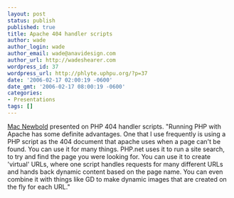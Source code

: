 ```yaml
---
layout: post
status: publish
published: true
title: Apache 404 handler scripts
author: wade
author_login: wade
author_email: wade@anavidesign.com
author_url: http://wadeshearer.com
wordpress_id: 37
wordpress_url: http://phlyte.uphpu.org/?p=37
date: '2006-02-17 02:00:19 -0600'
date_gmt: '2006-02-17 08:00:19 -0600'
categories:
- Presentations
tags: []
---
```

<p><a href="/users.php?mode=profile&uid=14">Mac Newbold</a> presented on PHP 404 handler scripts. "Running PHP with Apache has some definite advantages. One that I use frequently is using a PHP script as the 404 document that apache uses when a page can't be found. You can use it for many things. PHP.net uses it to run a site search, to try and find the page you were looking for. You can use it to create 'virtual' URLs, where one script handles requests for many different URLs and hands back dynamic content based on the page name. You can even combine it with things like GD to make dynamic images that are created on the fly for each URL."</p>
